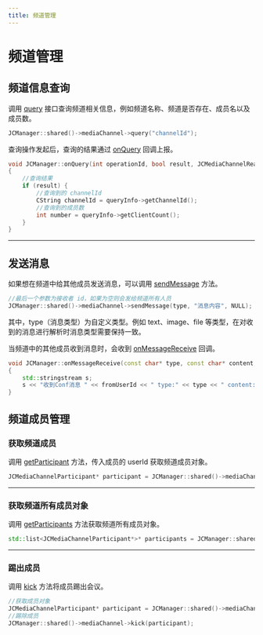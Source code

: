 ```yaml
---
title: 频道管理
---
```

# 频道管理

## 频道信息查询

调用
[query](https://developer.juphoon.com/portal/reference/V2.1/windows/C++/html/class_j_c_media_channel.html#af7ccf465a6ddb05aa4ff22f5f61eab10)
接口查询频道相关信息，例如频道名称、频道是否存在、成员名以及成员数。

``````cpp
JCManager::shared()->mediaChannel->query("channelId");
``````

查询操作发起后，查询的结果通过
[onQuery](https://developer.juphoon.com/portal/reference/V2.1/windows/C++/html/class_j_c_media_channel_callback.html#a864db3251f12affc38f7c95c7fdccab1)
回调上报。

``````cpp
void JCManager::onQuery(int operationId, bool result, JCMediaChannelReason reason, JCMediaChannelQueryInfo* queryInfo)
{
    //查询结果
    if (result) {
        //查询到的 channelId
        CString channelId = queryInfo->getChannelId();
        //查询到的成员数
        int number = queryInfo->getClientCount();
    }
}
``````

-----

## 发送消息

如果想在频道中给其他成员发送消息，可以调用
[sendMessage](https://developer.juphoon.com/portal/reference/V2.1/windows/C++/html/class_j_c_media_channel.html#aa67711141ad0883ad8f2dce0ea631b48)
方法。

``````cpp
//最后一个参数为接收者 id，如果为空则会发给频道所有人员
JCManager::shared()->mediaChannel->sendMessage(type, "消息内容", NULL);
``````

其中，type（消息类型）为自定义类型。例如 text、image、file 等类型，在对收到的消息进行解析时消息类型需要保持一致。

当频道中的其他成员收到消息时，会收到
[onMessageReceive](https://developer.juphoon.com/portal/reference/V2.1/windows/C++/html/class_j_c_media_channel_callback.html#a6f6b72922ebc576d94f55dc153b1209d)
回调。

``````cpp
void JCManager::onMessageReceive(const char* type, const char* content, const char* fromUserId)
{
    std::stringstream s;
    s << "收到Conf消息 " << fromUserId << " type:" << type << " content:" << JCTool::Utf8ToGB2312(content);
}
``````

## 频道成员管理

### 获取频道成员

调用
[getParticipant](https://developer.juphoon.com/portal/reference/V2.1/windows/C++/html/class_j_c_media_channel.html#a0fd6477db77a60df91fa615b814ac796)
方法，传入成员的 userId 获取频道成员对象。

``````cpp
JCMediaChannelParticipant* participant = JCManager::shared()->mediaChannel->getParticipant(userId);
``````

-----

### 获取频道所有成员对象

调用
[getParticipants](https://developer.juphoon.com/portal/reference/V2.1/windows/C++/html/class_j_c_media_channel.html#a3baccb9d05486fb20ff8d206284f609e)
方法获取频道所有成员对象。

``````cpp
std::list<JCMediaChannelParticipant*>* participants = JCManager::shared()->mediaChannel->getParticipants();
``````

-----

### 踢出成员

调用
[kick](https://developer.juphoon.com/portal/reference/V2.1/windows/C++/html/class_j_c_media_channel.html#aa5ee1e5334beb9ca63a8dc7110aaf6c0)
方法将成员踢出会议。

``````cpp
//获取成员对象
JCMediaChannelParticipant* participant = JCManager::shared()->mediaChannel->getParticipant(userId);
//踢除成员
JCManager::shared()->mediaChannel->kick(participant);
``````
